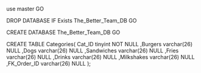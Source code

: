 use master
GO

DROP DATABASE  IF Exists The_Better_Team_DB 
GO

CREATE DATABASE  The_Better_Team_DB
GO

CREATE TABLE Categories(
	 Cat_ID tinyint NOT NULL
	,Burgers varchar(26) NULL
	,Dogs varchar(26) NULL
	,Sandwiches varchar(26) NULL
	,Fries varchar(26) NULL
	,Drinks varchar(26) NULL
	,Milkshakes varchar(26) NULL
	,FK_Order_ID varchar(26) NULL
);
